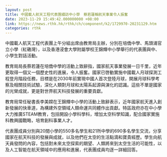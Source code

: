 ```yaml
---
layout: post
title: 中國載人航天工程代表團續訪中小學　蔡若蓮稱航天事業令人振奮
date: 2023-11-29 15:49:42.000000000 +08:00
link: https://news.rthk.hk/rthk/ch/component/k2/1729970-20231129.htm
categories: rthk
---
```


中國載人航天工程代表團上午分組出席由教育局主辦，分別在培僑中學、馬頭涌官立小學（紅磡灣），以及香港浸會大學附屬學校王錦輝中小學舉行的代表團與中、小學生對話活動。

教育局局長蔡若蓮在培僑中學的活動上致辭指，國家航天事業發展一日千里，近年更取得一個又一個歷史性的進展，令人振奮。國家已啓動實施中國載人月球探測工程登月階段任務，目標是在2030年前實現中國人首次登陸月球，開展月球科學考察及相關技術試驗，深化人類對月球和太陽系起源與演化的認識。這些不單是國家的光榮成就，更是對世界航天科技發展的重要貢獻。

教育局常任秘書長李美嫦在王錦輝中小學的活動上致辭表示，近年國家航天進入創新發展的快車道，為構建外空領域人類命運共同體作出貢獻。特區政府亦在中小學大力推廣STEAM教育，包括開設小學科學科，增加太空科學知識，配合國家實施科教興國戰略，培育創科事業人才。
 
代表團成員分別與20間小學的550多名學生和21所中學的690多名學生交流，分享國家在航天科技的發展與成就，以及他們在太空的生活點滴和寶貴經歷。學生向航天員發問的內容，包括對未來太空探索的期望、人類將來到太空生活的可能性，以及人工智能在航天領域中的應用和進展，代表團成員均逐一詳細回答。　　　
